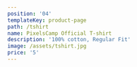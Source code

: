 ```yaml
---
position: '04'
templateKey: product-page
path: /tshirt
name: PixelsCamp Official T-shirt
description: '100% cotton, Regular Fit'
image: /assets/tshirt.jpg
price: '5'
---
```



